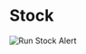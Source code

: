 # Stock
![Run Stock Alert](https://github.com/Viiperz2/Stock/actions/workflows/dotnet.yml/badge.svg?event=schedule)
